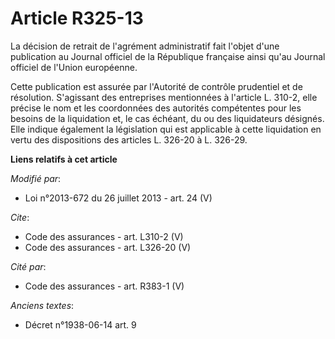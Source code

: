 # Article R325-13

La décision de retrait de l'agrément administratif fait l'objet d'une publication au Journal officiel de la République
française ainsi qu'au Journal officiel de l'Union européenne. 

Cette publication est assurée par l'Autorité de contrôle prudentiel et de résolution. S'agissant des entreprises mentionnées
à l'article L. 310-2, elle précise le nom et les coordonnées des autorités compétentes pour les besoins de la liquidation et,
le cas échéant, du ou des liquidateurs désignés. Elle indique également la législation qui est applicable à cette liquidation
en vertu des dispositions des articles L. 326-20 à L. 326-29.

**Liens relatifs à cet article**

_Modifié par_:

  - Loi n°2013-672 du 26 juillet 2013 - art. 24 (V)

_Cite_:

  - Code des assurances - art. L310-2 (V)
  - Code des assurances - art. L326-20 (V)

_Cité par_:

  - Code des assurances - art. R383-1 (V)

_Anciens textes_:

  - Décret n°1938-06-14 art. 9

